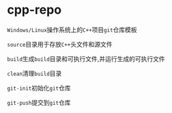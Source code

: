# cpp-repo
`Windows/Linux`操作系统上的`C++`项目`git`仓库模板

`source`目录用于存放`C++`头文件和源文件

`build`生成`build`目录和可执行文件,并运行生成的可执行文件

`clean`清理`build`目录

`git-init`初始化`git`仓库

`git-push`提交到`git`仓库
